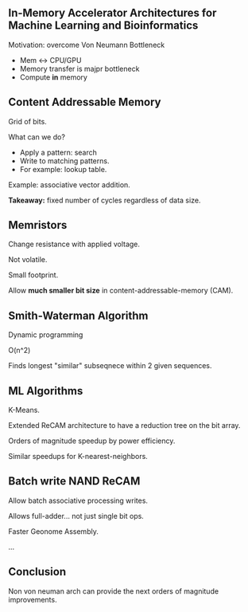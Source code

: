 ## In-Memory Accelerator Architectures for Machine Learning and Bioinformatics

Motivation: overcome Von Neumann Bottleneck

* Mem <-> CPU/GPU
* Memory transfer is majpr bottleneck
* Compute **in** memory

## Content Addressable Memory

Grid of bits.

What can we do?

* Apply a pattern: search
* Write to matching patterns.
* For example: lookup table.

Example: associative vector addition.

**Takeaway:** fixed number of cycles regardless of data size.

## Memristors

Change resistance with applied voltage.

Not volatile.

Small footprint.

Allow **much smaller bit size** in content-addressable-memory (CAM).

## Smith-Waterman Algorithm

Dynamic programming

O(n^2)

Finds longest "similar" subseqnece within 2 given sequences.

## ML Algorithms

K-Means.

Extended ReCAM architecture to have a reduction tree on the bit array.

Orders of magnitude speedup by power efficiency.

Similar speedups for K-nearest-neighbors.

## Batch write NAND ReCAM

Allow batch associative processing writes.

Allows full-adder... not just single bit ops.

Faster Geonome Assembly.


...

## Conclusion

Non von neuman arch can provide the next orders of magnitude improvements.
